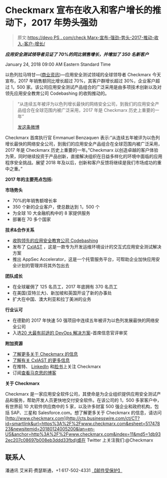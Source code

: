 # Checkmarx 宣布在收入和客户增长的推动下，2017 年势头强劲

> 原文:[https://devo PS . com/check Marx-宣布-强劲-势头-2017-推动-收入-客户-增长/](https://devops.com/checkmarx-announces-strong-momentum-2017-fueled-revenue-customer-growth/)

***应用安全测试领导者见证了 70%的同比销售增长，并增加了 350 名新客户***

<time datetime="2018-01-24T14:00:00Z">January 24, 2018 09:00 AM Eastern Standard Time</time>

以色列拉马特甘—([商业资讯](https://www.businesswire.com/))—应用安全测试领域的全球领导者 Checkmarx 今天宣布，2017 年销售额同比增长超过 70%，其客户群增长超过 30%，企业客户超过 1，500 家。该公司应用安全测试产品组合的广泛采用是由多项技术创新以及对领先应用安全教育公司 Codebashing 的收购推动的。

> “从连续五年被评为以色列增长最快的网络安全公司，到我们的应用安全产品组合在全球范围内被广泛采用，2017 年是 Checkmarx 历史上重要的一年”
> 
> [发这条微博](https://www.businesswire.com/news/home/20180124005200/en#)

Checkmarx 首席执行官 Emmanuel Benzaquen 表示:“从连续五年被评为以色列增长最快的网络安全公司，到我们的应用安全产品组合在全球范围内被广泛采用，2017 年是 Checkmarx 历史上重要的一年。”Checkmarx 以创造卓越的客户体验为荣，同时继续投资于产品创新，直接解决组织在日益多样化的环境中面临的应用程序安全挑战。展望 2018 年及以后，创新和客户反馈将继续是我们市场成功的重中之重。”

**2017 年的主要亮点包括:**

**市场势头**

*   70%的年销售额增长率
*   350 个新的企业客户，使总数达到 1，500 个
*   为全球 10 大金融机构中的 8 家提供服务
*   部署在 70 多个国家

**技术&合作关系**

*   [收购领先的应用安全教育公司 Codebashing](http://cts.businesswire.com/ct/CT?id=smartlink&url=https%3A%2F%2Fwww.checkmarx.com%2Fpress-releases%2Fcheckmarx-acquires-codebashing-redefine-secure-coding-education-4%2F&esheet=51747823&newsitemid=20180124005200&lan=en-US&anchor=Acquired+Codebashing&index=1&md5=3bd3d83d65684096c63b517c756c824a)
*   发布了 [CxIAST](http://cts.businesswire.com/ct/CT?id=smartlink&url=https%3A%2F%2Fwww.checkmarx.com%2Fpress-releases%2Fcheckmarx-introduces-next-generation-interactive-application-security-testing-iast%2F&esheet=51747823&newsitemid=20180124005200&lan=en-US&anchor=CxIAST&index=2&md5=4c01238bfb57469b9550426536601312) ，这是一款专为开发运维环境设计的交互式应用安全测试解决方案
*   推出 AppSec Accelerator，这是一个托管服务平台，可帮助企业加快应用安全计划的管理并将其外包出去

**团队成长**

*   在全球雇佣了 125 名员工，2017 年底拥有 370 名员工
*   在美国(亚特兰大)、新加坡和英国开设了新的办事处
*   扩大在中国、澳大利亚和拉丁美洲的业务

**行业认可**

*   在德勤的 2017 年快速 50 强项目中连续五年被评为以色列发展最快的网络安全公司
*   入选[20 大最有前途的 DevOps 解决方案](http://cts.businesswire.com/ct/CT?id=smartlink&url=https%3A%2F%2Fdevops.cioreview.com%2Fvendor%2F2017%2Fcheckmarx&esheet=51747823&newsitemid=20180124005200&lan=en-US&anchor=Top+20+Most+Promising+DevOps+Solutions&index=4&md5=fd63722513944183b14e79b9aa45a300)–首席信息官评审奖

**附加资源**

*   [了解更多关于 Checkmarx 的信息](http://cts.businesswire.com/ct/CT?id=smartlink&url=https%3A%2F%2Fwww.checkmarx.com%2F&esheet=51747823&newsitemid=20180124005200&lan=en-US&anchor=Learn+more+about+Checkmarx&index=5&md5=c34540c94b71a41686a6a2f36957704e)
*   [了解有关 CxIAST 的更多信息](http://cts.businesswire.com/ct/CT?id=smartlink&url=https%3A%2F%2Fwww.checkmarx.com%2Fcxiast%2F&esheet=51747823&newsitemid=20180124005200&lan=en-US&anchor=To+learn+more+about+CxIAST&index=6&md5=061e4f018115447e366e890044c20b1f)
*   在推特、 [LinkedIn](http://cts.businesswire.com/ct/CT?id=smartlink&url=https%3A%2F%2Fwww.linkedin.com%2Fcompany%2F223472%2F&esheet=51747823&newsitemid=20180124005200&lan=en-US&anchor=LinkedIn&index=8&md5=c349437fe2b460b6fd974bf98c2f8625) 和[脸书](http://cts.businesswire.com/ct/CT?id=smartlink&url=https%3A%2F%2Fwww.facebook.com%2FCheckmarx.Source.Code.Analysis%2F&esheet=51747823&newsitemid=20180124005200&lan=en-US&anchor=Facebook&index=9&md5=2c9aba24afc248fddf2b7293beef9410)上关注 Checkmarx
*   订阅[查看马克思的博客](http://cts.businesswire.com/ct/CT?id=smartlink&url=https%3A%2F%2Fwww.checkmarx.com%2Fresources%2Fblog%2F&esheet=51747823&newsitemid=20180124005200&lan=en-US&anchor=Checkmarx%27s+blogs&index=10&md5=f14dd879d5636c00f61724eb7a9c5001)

**关于 Checkmarx**

Checkmarx 是一家应用安全软件公司，其使命是为企业组织提供应用安全测试产品和服务，帮助开发人员更快地交付安全软件。在该公司的 1，500 多家客户中，有世界前 10 大软件供应商中的 5 家，以及许多财富 500 强企业和政府机构，包括 SAP、三星和 Salesforce.com。想了解更多关于 Checkmarx 的信息，请访问[http://www.checkmarx.com](http://cts.businesswire.com/ct/CT?id=smartlink&url=https%3A%2F%2Fwww.checkmarx.com&esheet=51747823&newsitemid=20180124005200&lan=en-US&anchor=http%3A%2F%2Fwww.checkmarx.com&index=11&md5=1db932ec207c08697b008eb3ddd33fbd)或在 Twitter 上关注我们:@Checkmarx

## 联系人

潘通讯
艾米莉·费瑟斯通，+1 617-502-4331
[【邮件受保护】](/cdn-cgi/l/email-protection#b5d6ddd0d6ded8d4c7cdf5c5d4dbd6dad8d89bd6dad8)